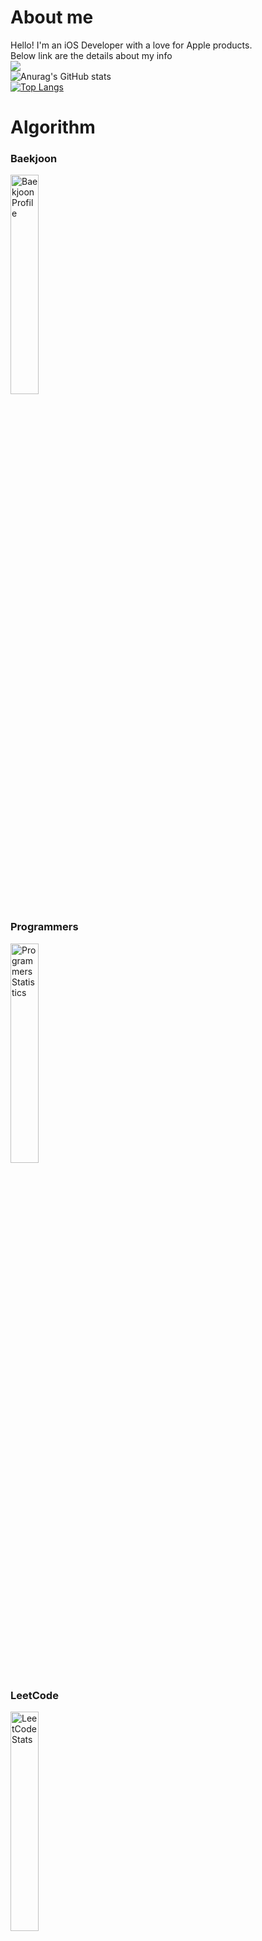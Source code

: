 # About me
Hello! I'm an iOS Developer with a love for Apple products.<br>
Below link are the details about my info <br>
[<img src="https://img.shields.io/badge/notion-%23000000.svg?&style=for-the-badge&logo=notion&logoColor=white" />](https://navy-nebula-d28.notion.site/iOS-07f2c0ea99e54202a3e1bd48ef97f7e0)<br>
![Anurag's GitHub stats](https://github-readme-stats.vercel.app/api?username=ksj0109188&show_icons=true&theme=radical)<br>
[![Top Langs](https://github-readme-stats.vercel.app/api/top-langs/?username=ksj0109188&layout=compact)](https://github.com/delay-100/github-readme-stats)

# Algorithm
<div align="left">
    <h3>Baekjoon</h3>
    <a href="https://solved.ac/ksj0109188/">
        <img src="http://mazassumnida.wtf/api/v2/generate_badge?boj=ksj0109188" width="30%" alt="Baekjoon Profile">
    </a>
</div>

<div align="left">
    <h3>Programmers</h3>
    <img src="https://github.com/user-attachments/assets/fe20e6bf-e310-4440-b042-f2cb303338a7" width="30%" alt="Programmers Statistics">
</div>

<div align="left">
    <h3>LeetCode</h3>
    <img src="https://leetcard.jacoblin.cool/ksj0109188" width="30%" alt="LeetCode Stats">
</div>

# iOS Projects
### RandomDine (2024.1 ~)<br>
Random Restaurant Recommendation App for the Indecisive <br>
Below are the links to my apps on the Apple Store and my projects on GitHub. <br><br>
[<img src="https://img.shields.io/badge/apple-%23000000.svg?&style=for-the-badge&logo=apple&logoColor=white" />](https://apps.apple.com/kr/app/randomdine/id6477853120) 
[<img src="https://img.shields.io/badge/github-%23181717.svg?&style=for-the-badge&logo=github&logoColor=white" />](https://github.com/ksj0109188/Effortless-Eats)

## Contact & Channel
**Email** | tjdwns6481@naver.com <br>
**Blog** | [https://jjunbbang.tistory.com](https://jjunbbang.tistory.com/)

